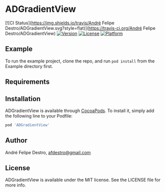 # ADGradientView

[![CI Status](https://img.shields.io/travis/André Felipe Destro/ADGradientView.svg?style=flat)](https://travis-ci.org/André Felipe Destro/ADGradientView)
[![Version](https://img.shields.io/cocoapods/v/ADGradientView.svg?style=flat)](https://cocoapods.org/pods/ADGradientView)
[![License](https://img.shields.io/cocoapods/l/ADGradientView.svg?style=flat)](https://cocoapods.org/pods/ADGradientView)
[![Platform](https://img.shields.io/cocoapods/p/ADGradientView.svg?style=flat)](https://cocoapods.org/pods/ADGradientView)

## Example

To run the example project, clone the repo, and run `pod install` from the Example directory first.

## Requirements

## Installation

ADGradientView is available through [CocoaPods](https://cocoapods.org). To install
it, simply add the following line to your Podfile:

```ruby
pod 'ADGradientView'
```

## Author

André Felipe Destro, afdestro@gmail.com

## License

ADGradientView is available under the MIT license. See the LICENSE file for more info.
